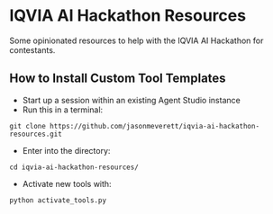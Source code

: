 # IQVIA AI Hackathon Resources

Some opinionated resources to help with the IQVIA AI Hackathon for contestants.

## How to Install Custom Tool Templates

* Start up a session within an existing Agent Studio instance
* Run this in a terminal:

```
git clone https://github.com/jasonmeverett/iqvia-ai-hackathon-resources.git
```

* Enter into the directory:

```
cd iqvia-ai-hackathon-resources/
```

* Activate new tools with:

```
python activate_tools.py
```